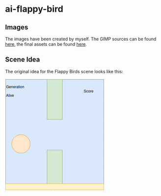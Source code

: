 # ai-flappy-bird

## Images

The images have been created by myself. The GIMP sources can be found [here](image_sources/), the final assets can be found [here](images/).

## Scene Idea

The original idea for the Flappy Birds scene looks like this:

![Flappy Birds Scene Idea](_docs/first_idea.png)

